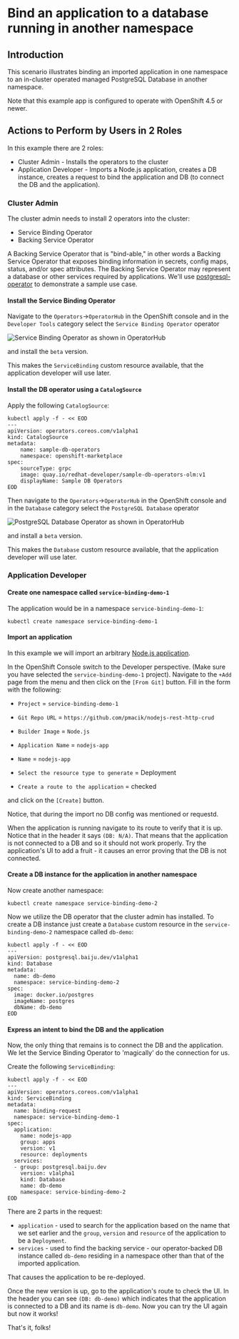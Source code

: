 # Bind an application to a database running in another namespace

## Introduction

This scenario illustrates binding an imported application in one namespace to an in-cluster operated managed PostgreSQL Database in another namespace.

Note that this example app is configured to operate with OpenShift 4.5 or newer.

## Actions to Perform by Users in 2 Roles

In this example there are 2 roles:

* Cluster Admin - Installs the operators to the cluster
* Application Developer - Imports a Node.js application, creates a DB instance, creates a request to bind the application and DB (to connect the DB and the application).

### Cluster Admin

The cluster admin needs to install 2 operators into the cluster:

* Service Binding Operator
* Backing Service Operator

A Backing Service Operator that is "bind-able," in other
words a Backing Service Operator that exposes binding information in secrets, config maps, status, and/or spec
attributes. The Backing Service Operator may represent a database or other services required by
applications. We'll use [postgresql-operator](https://github.com/operator-backing-service-samples/postgresql-operator) to
demonstrate a sample use case.

#### Install the Service Binding Operator

Navigate to the `Operators`->`OperatorHub` in the OpenShift console and in the `Developer Tools` category select the `Service Binding Operator` operator

![Service Binding Operator as shown in OperatorHub](../../assets/operator-hub-sbo-screenshot.png)

and install the `beta` version.

This makes the `ServiceBinding` custom resource available, that the application developer will use later.

#### Install the DB operator using a `CatalogSource`

Apply the following `CatalogSource`:

```shell
kubectl apply -f - << EOD
---
apiVersion: operators.coreos.com/v1alpha1
kind: CatalogSource
metadata:
    name: sample-db-operators
    namespace: openshift-marketplace
spec:
    sourceType: grpc
    image: quay.io/redhat-developer/sample-db-operators-olm:v1
    displayName: Sample DB Operators
EOD
```

Then navigate to the `Operators`->`OperatorHub` in the OpenShift console and in the `Database` category select the `PostgreSQL Database` operator

![PostgreSQL Database Operator as shown in OperatorHub](../../assets/operator-hub-pgo-screenshot.png)

and install a `beta` version.

This makes the `Database` custom resource available, that the application developer will use later.

### Application Developer

#### Create one namespace called `service-binding-demo-1`

The application would be in a namespace `service-binding-demo-1`:


```shell
kubectl create namespace service-binding-demo-1
```

#### Import an application

In this example we will import an arbitrary [Node.js application](https://github.com/pmacik/nodejs-rest-http-crud).

In the OpenShift Console switch to the Developer perspective. (Make sure you have selected the `service-binding-demo-1` project). Navigate to the `+Add` page from the menu and then click on the `[From Git]` button. Fill in the form with the following:

* `Project` = `service-binding-demo-1`
* `Git Repo URL` = `https://github.com/pmacik/nodejs-rest-http-crud`
* `Builder Image` = `Node.js`
* `Application Name` = `nodejs-app`
* `Name` = `nodejs-app`

* `Select the resource type to generate` = Deployment
* `Create a route to the application` = checked


and click on the `[Create]` button.

Notice, that during the import no DB config was mentioned or requestd.

When the application is running navigate to its route to verify that it is up. Notice that in the header it says `(DB: N/A)`. That means that the application is not connected to a DB and so it should not work properly. Try the application's UI to add a fruit - it causes an error proving that the DB is not connected.

#### Create a DB instance for the application in another namespace

Now create another namespace:

```shell
kubectl create namespace service-binding-demo-2
```

Now we utilize the DB operator that the cluster admin has installed. To create a DB instance just create a `Database` custom resource in the `service-binding-demo-2` namespace called `db-demo`:

```shell
kubectl apply -f - << EOD
---
apiVersion: postgresql.baiju.dev/v1alpha1
kind: Database
metadata:
  name: db-demo
  namespace: service-binding-demo-2
spec:
  image: docker.io/postgres
  imageName: postgres
  dbName: db-demo
EOD
```

#### Express an intent to bind the DB and the application

Now, the only thing that remains is to connect the DB and the application. We let the Service Binding Operator to 'magically' do the connection for us.

Create the following `ServiceBinding`:

``` shell
kubectl apply -f - << EOD
---
apiVersion: operators.coreos.com/v1alpha1
kind: ServiceBinding
metadata:
  name: binding-request
  namespace: service-binding-demo-1
spec:
  application:
    name: nodejs-app
    group: apps
    version: v1
    resource: deployments
  services:
  - group: postgresql.baiju.dev
    version: v1alpha1
    kind: Database
    name: db-demo
    namespace: service-binding-demo-2
EOD
```

There are 2 parts in the request:

* `application` - used to search for the application based on the name that we set earlier and the `group`, `version` and `resource` of the application to be a `Deployment`.
* `services` - used to find the backing service - our operator-backed DB instance called `db-demo` residing in a namespace other than that of the imported application.

That causes the application to be re-deployed.

Once the new version is up, go to the application's route to check the UI. In the header you can see `(DB: db-demo)` which indicates that the application is connected to a DB and its name is `db-demo`. Now you can try the UI again but now it works!

That's it, folks!
